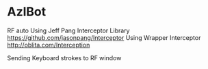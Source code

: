 # AzlBot
RF auto
Using Jeff Pang Interceptor Library https://github.com/jasonpang/Interceptor
Using Wrapper Interceptor  http://oblita.com/Interception


Sending Keyboard strokes to RF window

